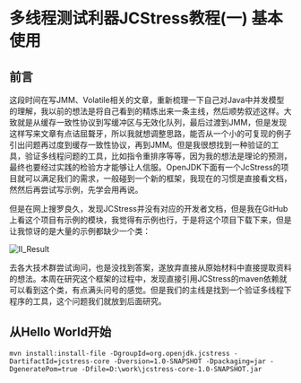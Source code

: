 # 多线程测试利器JCStress教程(一) 基本使用

## 前言

这段时间在写JMM、Volatile相关的文章，重新梳理一下自己对Java中并发模型的理解，我以前的想法是将自己看到的精炼出来一条主线，然后顺势叙述这样。大致就是从缓存一致性协议到写缓冲区与无效化队列，最后过渡到JMM，但是发现这样写来文章有点诘屈聱牙，所以我就想调整思路，能否从一个小的可复现的例子引出问题再过度到缓存一致性协议，再到JMM。但是我很想找到一种验证的工具，验证多线程问题的工具，比如指令重排序等等，因为我的想法是理论的预测，最终也要经过实践的检验方才能够让人信服。OpenJDK下面有一个JcStress的项目就可以满足我们的需求，一般碰到一个新的框架，我现在的习惯是直接看文档，然然后再尝试写示例，先学会用再说。

但是在网上搜罗良久，发现JCStress并没有对应的开发者文档，但是我在GitHub上看这个项目有示例的模块，我觉得有示例也行，于是将这个项目下载下来，但是让我惊讶的是大量的示例都缺少一个类：

![II_Result](http://tvax2.sinaimg.cn/large/006e5UvNly1h62rxfup10j30qn0gv0ta.jpg)

去各大技术群尝试询问，也是没找到答案，遂放弃直接从原始材料中直接提取资料的想法。本周在研究这个框架的过程中，发现直接引用JCStress的maven依赖就可以看到这个类，有点满头问号的感觉。但是我们的主线是找到一个验证多线程下程序的工具，这个问题我们就放到后面研究。

## 从Hello World开始

```
mvn install:install-file -DgroupId=org.openjdk.jcstress -DartifactId=jcstress-core -Dversion=1.0-SNAPSHOT -Dpackaging=jar -DgeneratePom=true -Dfile=D:\work\jcstress-core-1.0-SNAPSHOT.jar
```



